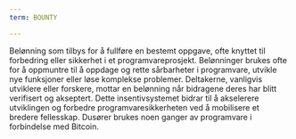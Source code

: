 ```yaml
---
term: BOUNTY

---
```

Belønning som tilbys for å fullføre en bestemt oppgave, ofte knyttet til forbedring eller sikkerhet i et programvareprosjekt. Belønninger brukes ofte for å oppmuntre til å oppdage og rette sårbarheter i programvare, utvikle nye funksjoner eller løse komplekse problemer. Deltakerne, vanligvis utviklere eller forskere, mottar en belønning når bidragene deres har blitt verifisert og akseptert. Dette insentivsystemet bidrar til å akselerere utviklingen og forbedre programvaresikkerheten ved å mobilisere et bredere fellesskap. Dusører brukes noen ganger av programvare i forbindelse med Bitcoin.